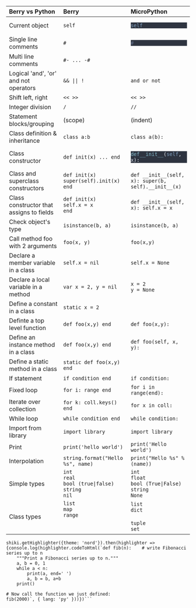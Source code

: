 | Berry vs Python                        | Berry                   | MicroPython             |
|:---------------------------------------|:------------------------|:------------------------|
| Current object                         | `self`                  | <pre class="shiki" style="background-color: #2e3440ff"><code><span class="line"><span style="color: #81A1C1">self</span></span></code></pre>                  |
| Single line comments                   | `#`                     | <pre class="shiki" style="background-color: #2e3440ff"><code><span class="line"><span style="color: #616E88">#</span></span></code></pre>                     |
| Multi line comments                    | `#- ... -#`             |                         |
| Logical 'and', 'or' and not operators  | `&& \|\| !`             | `and or not`            |
| Shift left, right                      | `<< >>`                 | `<< >>`                 |
| Integer division                       | `/`                     | `//`                    |
| Statement blocks/grouping              | (scope)                 | (indent)                |
| Class definition & inheritance         | `class a:b`             | `class a(b):`           |
| Class constructor                      | `def init(x) ... end`   | <pre class="shiki" style="background-color: #2e3440ff"><code><span class="line"><span style="color: #88C0D0">def__init__</span><span style="color: #ECEFF4">(</span><span style="color: #81A1C1">self</span><span style="color: #ECEFF4">,</span><span style="color: #D8DEE9FF"> x</span><span style="color: #ECEFF4">):</span></span></code></pre> |
| Class and superclass constructors      | `def init(x)`<br>`super(self).init(x)`<br>`end` | `def __init__(self, x): super(b, self).__init__(x)`|
| Class constructor that assigns to fields| `def init(x)`<br>`self.x = x`<br>`end`|`def __init__(self, x): self.x = x`|
| Check object's type                    | `isinstance(b, a)`      | `isinstance(b, a)`      |
| Call method foo with 2 arguments       | `foo(x, y)`             | `foo(x,y)`              |
| Declare a member variable in a class   | `self.x = nil`          | `self.x = None`         |
| Declare a local variable in a method   | `var x = 2, y = nil`    | `x = 2`<br>`y = None`   |
| Define a constant in a class           | `static x = 2`          |                         |
| Definte a top level function           | `def foo(x,y) end`      | `def foo(x,y):`         |
| Define an instance method in a class   | `def foo(x,y) end`      | `def foo(self, x, y):`  |
| Define a static method in a class      | `static def foo(x,y) end`|                         |
| If statement                           | `if condition end`      | `if condition:`         |
| Fixed loop                             | `for i: range end`      | `for i in range(end):`  |
| Iterate over collection                | `for k: coll.keys() end`| `for x in coll:`        |
| While loop                             | `while condition end`   |  `while condition:`      |
| Import from library                    | `import library`        | `import library`        |
| Print                                  | `print('hello world')`  | `print('Hello world')`  |
| Interpolation                          | `string.format("Hello %s", name)` | `print("Hello %s" %(name))`|
| Simple types                        | `int`<br>`real`<br>`bool (true\|false)`<br>`string`<br>`nil`|`int`<br>`float`<br>`bool (True\|False)`<br>`string`<br>`None`|
| Class types                         | `list`<br>`map`<br>`range`<br><br><br>|`list`<br>`dict`<br><br>`tuple`<br>`set`




```
shiki.getHighlighter({theme: 'nord'}).then(highlighter => {console.log(highlighter.codeToHtml(`def fib(n):    # write Fibonacci series up to n
    """Print a Fibonacci series up to n."""
    a, b = 0, 1
    while a < n:
        print(a, end=' ')
        a, b = b, a+b
    print()

# Now call the function we just defined:
fib(2000)`, { lang: 'py' }))})```
